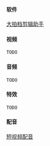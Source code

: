 #### 软件

[大拍档剪辑助手](http://spdpd.net/)

#### 视频

`TODO`

#### 音频

`TODO`

#### 特效

`TODO`

#### 配音

[短视频配音](https://peiyin.wozhiyi.com/newproduction.html#)

